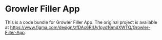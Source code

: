 
# Growler Filler App

This is a code bundle for Growler Filler App. The original project is available at https://www.figma.com/design/zfDAc6RIUy1pyd16mdXWTQ/Growler-Filler-App.

